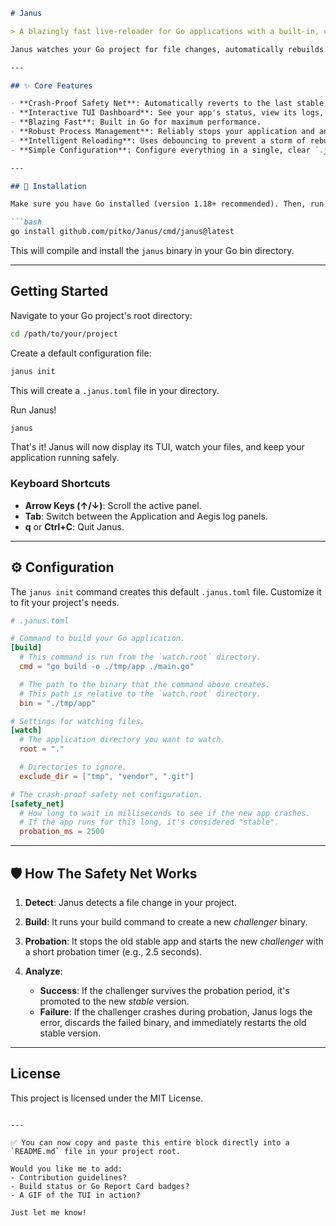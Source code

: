 
````markdown
# Janus

> A blazingly fast live-reloader for Go applications with a built-in, crash-proof safety net and an interactive TUI dashboard.

Janus watches your Go project for file changes, automatically rebuilds your application, and intelligently handles runtime crashes. If a new version crashes on startup, Janus instantly reverts to the last stable version, ensuring your development flow is never interrupted.

---

## ✨ Core Features

- **Crash-Proof Safety Net**: Automatically reverts to the last stable version if a reload causes a runtime crash.
- **Interactive TUI Dashboard**: See your app's status, view its logs, and monitor Janus events in a clean, full-screen terminal interface.
- **Blazing Fast**: Built in Go for maximum performance.
- **Robust Process Management**: Reliably stops your application and any child processes it may have started, preventing "address already in use" errors.
- **Intelligent Reloading**: Uses debouncing to prevent a storm of rebuilds when saving multiple files.
- **Simple Configuration**: Configure everything in a single, clear `.janus.toml` file.

---

## 🚀 Installation

Make sure you have Go installed (version 1.18+ recommended). Then, run:

```bash
go install github.com/pitko/Janus/cmd/janus@latest
````

This will compile and install the `janus` binary in your Go bin directory.

---

##  Getting Started

Navigate to your Go project's root directory:

```bash
cd /path/to/your/project
```

Create a default configuration file:

```bash
janus init
```

This will create a `.janus.toml` file in your directory.

Run Janus!

```bash
janus
```

That's it! Janus will now display its TUI, watch your files, and keep your application running safely.

### Keyboard Shortcuts

* **Arrow Keys (↑/↓)**: Scroll the active panel.
* **Tab**: Switch between the Application and Aegis log panels.
* **q** or **Ctrl+C**: Quit Janus.

---

## ⚙ Configuration

The `janus init` command creates this default `.janus.toml` file. Customize it to fit your project's needs.

```toml
# .janus.toml

# Command to build your Go application.
[build]
  # This command is run from the `watch.root` directory.
  cmd = "go build -o ./tmp/app ./main.go"

  # The path to the binary that the command above creates.
  # This path is relative to the `watch.root` directory.
  bin = "./tmp/app"

# Settings for watching files.
[watch]
  # The application directory you want to watch.
  root = "."

  # Directories to ignore.
  exclude_dir = ["tmp", "vendor", ".git"]

# The crash-proof safety net configuration.
[safety_net]
  # How long to wait in milliseconds to see if the new app crashes.
  # If the app runs for this long, it's considered "stable".
  probation_ms = 2500
```

---

## 🛡️ How The Safety Net Works

1. **Detect**: Janus detects a file change in your project.
2. **Build**: It runs your build command to create a new *challenger* binary.
3. **Probation**: It stops the old stable app and starts the new *challenger* with a short probation timer (e.g., 2.5 seconds).
4. **Analyze**:

   *  **Success**: If the challenger survives the probation period, it's promoted to the new *stable* version.
   *  **Failure**: If the challenger crashes during probation, Janus logs the error, discards the failed binary, and immediately restarts the old stable version.

---

##  License

This project is licensed under the MIT License.

```

---

✅ You can now copy and paste this entire block directly into a `README.md` file in your project root.

Would you like me to add:
- Contribution guidelines?
- Build status or Go Report Card badges?
- A GIF of the TUI in action?

Just let me know!
```
